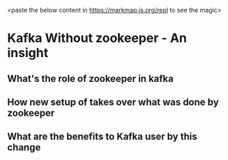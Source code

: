 <paste the below content in https://markmap.js.org/repl to see the magic>

# Kafka Without zookeeper - An insight

## What's the role of zookeeper in kafka

## How new setup of takes over what was done by zookeeper

## What are the benefits to Kafka user by this change
